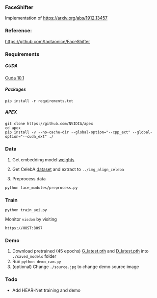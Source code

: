 ### FaceShifter
Implementation of https://arxiv.org/abs/1912.13457

### Reference:

https://github.com/taotaonice/FaceShifter


### Requirements

##### CUDA
[Cuda 10.1](https://medium.com/@exesse/cuda-10-1-installation-on-ubuntu-18-04-lts-d04f89287130)

##### Packages
`pip install -r requirements.txt`

##### APEX
```
git clone https://github.com/NVIDIA/apex
cd apex
pip install -v --no-cache-dir --global-option="--cpp_ext" --global-option="--cuda_ext" ./
```

### Data
1. Get embedding model [weights](https://www.dropbox.com/s/kzo52d9neybjxsb/model_ir_se50.pth?dl=0)

2. Get CelebA [dataset](https://drive.google.com/open?id=0B7EVK8r0v71pZjFTYXZWM3FlRnM
) and extract to `../img_align_celeba`

3. Preprocess data
```
python face_modules/preprocess.py
```

### Train
`python train_aei.py`

Monitor `visdom` by visiting
```
https://HOST:8097
```

### Demo
1. Download pretrained (45 epochs) [G_latest.pth](https://drive.google.com/open?id=1RUfxwsBIpQvcDdZTCTig6H2PLpLJSjg6) and [D_latest.pth](https://drive.google.com/open?id=15Y17s8_AaEnz536b6O0bAWv8KBKSgr7D) into `./saved_models` folder
2. Run `python demo_cam.py`
3. (optional) Change `./source.jpg` to change demo source image

### Todo
- Add HEAR-Net training and demo

